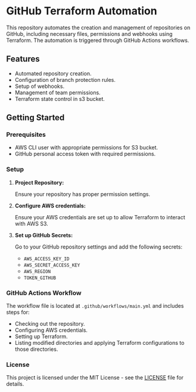 # GitHub Terraform Automation

This repository automates the creation and management of repositories on GitHub, including necessary files, permissions and webhooks using Terraform.
The automation is triggered through GitHub Actions workflows.

## Features

- Automated repository creation.
- Configuration of branch protection rules.
- Setup of webhooks.
- Management of team permissions.
- Terraform state control in s3 bucket.

## Getting Started

### Prerequisites

- AWS CLI user with appropriate permissions for S3 bucket.
- GitHub personal access token with required permissions.

### Setup

1. **Project Repository:**

    Ensure your repository has proper permission settings.

2. **Configure AWS credentials:**

    Ensure your AWS credentials are set up to allow Terraform to interact with AWS S3.

3. **Set up GitHub Secrets:**

    Go to your GitHub repository settings and add the following secrets:
    - `AWS_ACCESS_KEY_ID`
    - `AWS_SECRET_ACCESS_KEY`
    - `AWS_REGION`
    - `TOKEN_GITHUB`

### GitHub Actions Workflow

The workflow file is located at `.github/workflows/main.yml` and includes steps for:

- Checking out the repository.
- Configuring AWS credentials.
- Setting up Terraform.
- Listing modified directories and applying Terraform configurations to those directories.

### License

This project is licensed under the MIT License - see the [LICENSE](LICENSE) file for details.
